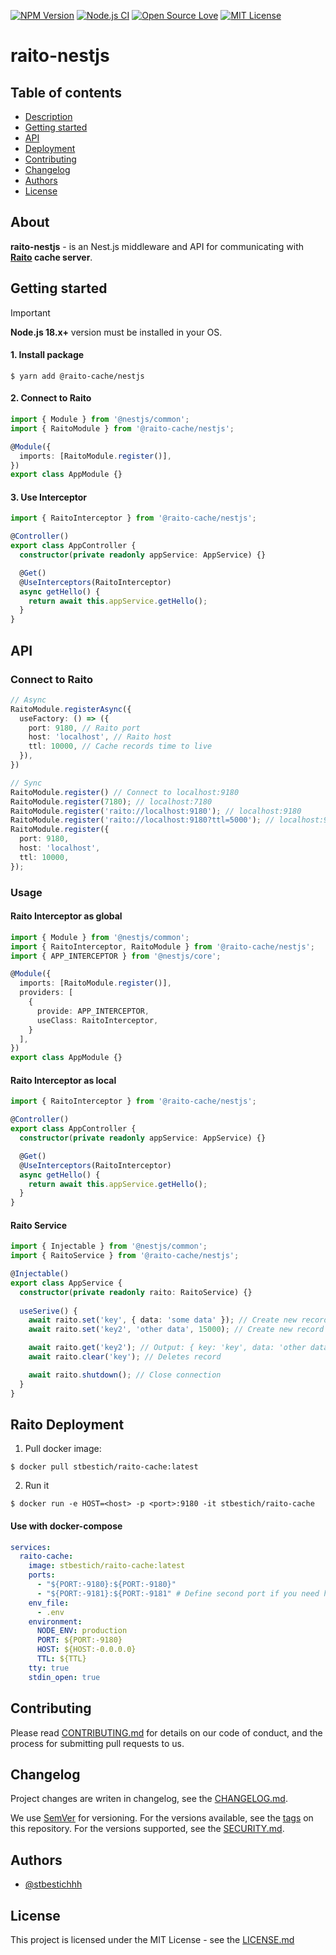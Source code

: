 [![NPM Version](https://img.shields.io/npm/v/@raito-cache/nestjs)](https://www.npmjs.com/package/@raito-cache/nestjs)
[![Node.js CI](https://github.com/stbestichhh/raito-nestjs/actions/workflows/node.js.yml/badge.svg)](https://github.com/stbestichhh/raito-nestjs/actions/workflows/node.js.yml)
[![Open Source Love](https://badges.frapsoft.com/os/v1/open-source.svg?v=103)](https://github.com/ellerbrock/open-source-badges/)
[![MIT License](https://img.shields.io/badge/License-MIT-green.svg)](LICENSE)

# raito-nestjs

## Table of contents

* [Description](#about)
* [Getting started](#getting-started)
* [API](#api)
* [Deployment](#deployment)
* [Contributing](#contributing)
* [Changelog](#changelog)
* [Authors](#authors)
* [License](#license)

## About

**raito-nestjs** - is an Nest.js middleware and API for communicating with **[Raito](https://github.com/stbestichhh/raito-cache) cache server**. 

## Getting started

> [!IMPORTANT]
> **Node.js 18.x+** version must be installed in your OS.

#### 1. Install package
  ```shell
  $ yarn add @raito-cache/nestjs
  ```

#### 2. Connect to Raito 
```typescript
import { Module } from '@nestjs/common';
import { RaitoModule } from '@raito-cache/nestjs';

@Module({
  imports: [RaitoModule.register()],    
})
export class AppModule {}
```

#### 3. Use Interceptor
```typescript
import { RaitoInterceptor } from '@raito-cache/nestjs';

@Controller()
export class AppController {
  constructor(private readonly appService: AppService) {}

  @Get()
  @UseInterceptors(RaitoInterceptor)
  async getHello() {
    return await this.appService.getHello();
  }
}
```

## API

### Connect to Raito
```typescript
// Async
RaitoModule.registerAsync({
  useFactory: () => ({
    port: 9180, // Raito port
    host: 'localhost', // Raito host
    ttl: 10000, // Cache records time to live  
  }),
})

// Sync
RaitoModule.register() // Connect to localhost:9180
RaitoModule.register(7180); // localhost:7180
RaitoModule.register('raito://localhost:9180'); // localhost:9180
RaitoModule.register('raito://localhost:9180?ttl=5000'); // localhost:9180 and ttl 5s
RaitoModule.register({
  port: 9180,
  host: 'localhost',
  ttl: 10000,
});
```

### Usage

#### Raito Interceptor as global
```typescript
import { Module } from '@nestjs/common';
import { RaitoInterceptor, RaitoModule } from '@raito-cache/nestjs';
import { APP_INTERCEPTOR } from '@nestjs/core';

@Module({
  imports: [RaitoModule.register()],  
  providers: [    
    {
      provide: APP_INTERCEPTOR,
      useClass: RaitoInterceptor,
    }
  ],
})
export class AppModule {}
```

#### Raito Interceptor as local
```typescript
import { RaitoInterceptor } from '@raito-cache/nestjs';

@Controller()
export class AppController {
  constructor(private readonly appService: AppService) {}

  @Get()
  @UseInterceptors(RaitoInterceptor)
  async getHello() {
    return await this.appService.getHello();
  }
}
```

#### Raito Service
```typescript
import { Injectable } from '@nestjs/common';
import { RaitoService } from '@raito-cache/nestjs';

@Injectable()
export class AppService {
  constructor(private readonly raito: RaitoService) {}
  
  useSerive() {
    await raito.set('key', { data: 'some data' }); // Create new record 
    await raito.set('key2', 'other data', 15000); // Create new record with 15s ttl

    await raito.get('key2'); // Output: { key: 'key', data: 'other data', createdAt: Date, ttl: 15000 }
    await raito.clear('key'); // Deletes record

    await raito.shutdown(); // Close connection   
  }
}
```

## Raito Deployment
1. Pull docker image:
  ```shell
  $ docker pull stbestich/raito-cache:latest
  ```
2. Run it
  ```shell
  $ docker run -e HOST=<host> -p <port>:9180 -it stbestich/raito-cache
  ```

#### Use with docker-compose
```yaml
services:
  raito-cache:
    image: stbestich/raito-cache:latest
    ports:
      - "${PORT:-9180}:${PORT:-9180}"
      - "${PORT:-9181}:${PORT:-9181" # Define second port if you need http proxy 
    env_file:
      - .env
    environment:
      NODE_ENV: production
      PORT: ${PORT:-9180}
      HOST: ${HOST:-0.0.0.0}
      TTL: ${TTL}
    tty: true
    stdin_open: true
```

## Contributing

Please read [CONTRIBUTING.md](CONTRIBUTING.md) for details on our code of conduct, and the process for submitting pull requests to us.

## Changelog

Project changes are writen in changelog, see the [CHANGELOG.md](CHANGELOG.md).

We use [SemVer](https://semver.org/) for versioning.
For the versions available, see the [tags](https://github.com/stbestichhh/raito-expressjs/tags) on this repository.
For the versions supported, see the [SECURITY.md](SECURITY.md).

## Authors

- [@stbestichhh](https://www.github.com/stbestichhh)

## License

This project is licensed under the MIT License - see the [LICENSE.md](LICENSE)
